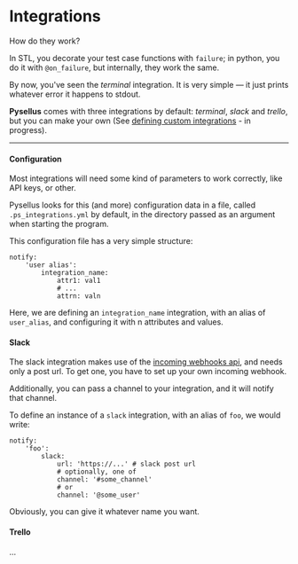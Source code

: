 # Integrations

How do they work?

In STL, you decorate your test case functions with `failure`; in python, you do it with `@on_failure`, but internally, they work the same.

By now, you've seen the *terminal* integration. It is very simple — it just prints whatever error it happens to stdout.

**Pysellus** comes with three integrations by default: *terminal*, *slack* and *trello*, but you can make your own (See [defining custom integrations](.) - in progress).

---

#### Configuration

Most integrations will need some kind of parameters to work correctly, like API keys, or other.

Pysellus looks for this (and more) configuration data in a file, called `.ps_integrations.yml` by default, in the directory passed as an argument when starting the program.

This configuration file has a very simple structure:

```
notify:
    'user alias':
        integration_name:
            attr1: val1
            # ...
            attrn: valn
```
Here, we are defining an `integration_name` integration, with an alias of `user_alias`, and configuring it with n attributes and values.

#### Slack

The slack integration makes use of the [incoming webhooks api](https://api.slack.com/incoming-webhooks), and needs only a post url. To get one, you have to set up your own incoming webhook.

Additionally, you can pass a channel to your integration, and it will notify that channel.

To define an instance of a `slack` integration, with an alias of `foo`, we would write:

```
notify:
    'foo':
        slack:
            url: 'https://...' # slack post url
            # optionally, one of
            channel: '#some_channel'
            # or
            channel: '@some_user' 
```

Obviously, you can give it whatever name you want.

#### Trello

...

